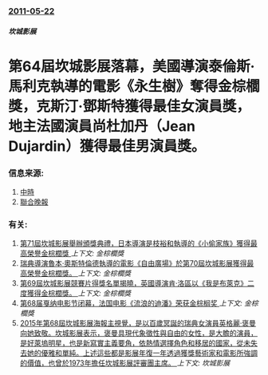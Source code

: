 ### [2011-05-22](/news/2011/05/22/index.md)

##### 坎城影展
# 第64屆坎城影展落幕，美國導演泰倫斯·馬利克執導的電影《永生樹》奪得金棕櫚獎，克斯汀·鄧斯特獲得最佳女演員獎，地主法國演員尚杜加丹（Jean Dujardin）獲得最佳男演員獎。




### 信息来源:

1. [中時](http://web.pts.org.tw/php/news/pts_news/detail.php?NEENO=180654)
2. [聯合晚報](https://web.archive.org/web/20110526022604/http://udn.com/NEWS/ENTERTAINMENT/ENTS1/6353731.shtml)

### 有关:

1. [第71屆坎城影展舉辦頒獎典禮，日本導演是枝裕和執導的《小偷家族》獲得最高榮譽金棕櫚獎 ](/news/2018/05/19/第71屆坎城影展舉辦頒獎典禮-日本導演是枝裕和執導的-小偷家族-獲得最高榮譽金棕櫚獎.md) _上下文: 金棕櫚獎_
2. [瑞典導演魯本·奧斯特倫德執導的電影《自由廣場》於第70屆坎城影展獲得最高榮譽金棕櫚獎。 ](/news/2017/05/28/瑞典導演魯本-奧斯特倫德執導的電影-自由廣場-於第70屆坎城影展獲得最高榮譽金棕櫚獎.md) _上下文: 金棕櫚獎_
3. [第69屆坎城影展競賽片得獎名單揭曉，英國導演肯·洛區以《我是布萊克》二度獲得金棕櫚獎。 ](/news/2016/05/22/第69屆坎城影展競賽片得獎名單揭曉-英國導演肯-洛區以-我是布萊克-二度獲得金棕櫚獎.md) _上下文: 金棕櫚獎_
4. [第68届戛纳电影节闭幕，法国电影《流浪的迪潘》荣获金棕榈奖 ](/news/2015/05/24/第68届戛纳电影节闭幕-法国电影-流浪的迪潘-荣获金棕榈奖.md) _上下文: 金棕櫚獎_
5. [ 2015年第68屆坎城影展海報主視覺，是以百歲冥誕的瑞典女演員英格麗·褒曼向她致敬。坎城影展表示，褒曼具現代象徵性與自由的女性，是大膽的演員，是好萊塢明星，也是新寫實主義要角，依熱情選擇角色和移居的國家，從未失去她的優雅和單純。上述這些都是影展年復一年透過獲獎藝術家和電影所強調的價值，也曾於1973年擔任坎城影展評審團主席。 ](/news/2015/03/23/2015年第68屆坎城影展海報主視覺-是以百歲冥誕的瑞典女演員英格麗-褒曼向她致敬-坎城影展表示-褒曼具現代象徵性與自.md) _上下文: 坎城影展_
